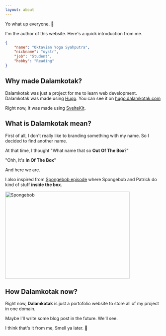```yaml
---
layout: about
---
```


<script>
	import spongebob from '$lib/images/spongebob.gif';
</script>

Yo what up everyone. 👋

I'm the author of this website. Here's a quick introduction from me.

```json
{
	"name": "Oktavian Yoga Syahputra",
	"nickname": "oystr",
	"job": "Student",
	"hobby": "Reading"
}
```

## Why made Dalamkotak?

Dalamkotak was just a project for me to learn web development. Dalamkotak was made using [Hugo](https://gohugo.io/).
You can see it on [hugo.dalamkotak.com](https://hugo.dalamkotak.com)

Right now, It was made using [SvelteKit](https://kit.svelte.dev/).

## What is Dalamkotak mean?

First of all, I don't really like to branding something with my name. So I decided to find another name.

At that time, I thought "What name that so **Out Of The Box**?"

"Ohh, It's **In Of The Box**"

And here we are.

I also inspired from [Spongebob episode](https://youtu.be/qrnUXu_BIgI) where Spongebob and Patrick do kind of stuff **inside the box**.

<img
  src={spongebob}
  width="400"
  height="281"
  alt="Spongebob"
/>

## How Dalamkotak now?

Right now, **Dalamkotak** is just a portofolio website to store all of my project in one domain.

Maybe I'll write some blog post in the future. We'll see.

I think that's it from me, Smell ya later. 👋
